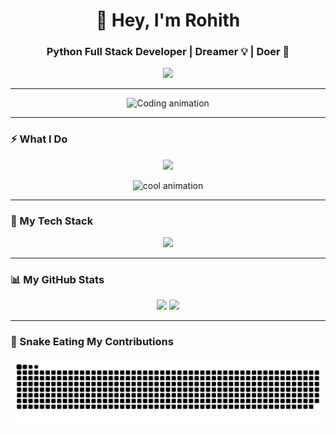 <h1 align="center">👋 Hey, I'm Rohith</h1>
<h3 align="center">Python Full Stack Developer | Dreamer 💡 | Doer 🚀</h3>

<!-- Typing animation that tells your qualities -->
<p align="center">
  <img src="https://readme-typing-svg.herokuapp.com?font=Fira+Code&size=25&duration=4000&pause=1000&color=00C9A7&center=true&vCenter=true&width=700&lines=💻+I+am+a+Python+Full+Stack+Developer;⚡+I+am+a+Hard+Worker;🧩+I+am+a+Multitasker;👨‍💻+I+am+a+Passionate+Coder;🚀+I+Love+Turning+Ideas+into+Reality" />
</p>

---

<!-- Fun coding GIF -->
<p align="center">
  <img src="https://media.giphy.com/media/qgQUggAC3Pfv687qPC/giphy.gif" width="600" alt="Coding animation"/>
</p>

---

### ⚡ What I Do
<p align="center">
  <img src="https://readme-typing-svg.herokuapp.com?font=Fira+Code&size=22&duration=3000&pause=800&color=FF61A6&center=true&vCenter=true&width=800&lines=🐍+Write+Python+code+for+backend+systems;🌐+Build+web+apps+with+Django,+HTML,+CSS,+JS;🗄️+Design+%26+manage+SQL+databases;🔥+Work+hard+%26+learn+fast;🧩+Handle+multiple+tasks+efficiently;🎯+Aim+for+clean,+scalable,+creative+code" />
</p>


<p align="center">
  <img src="https://media.giphy.com/media/3oriO0OEd9QIDdllqo/giphy.gif" width="400" alt="cool animation"/>
</p>




---

### 🚀 My Tech Stack
<p align="center">
  <img src="https://skillicons.dev/icons?i=python,django,html,css,js,mysql,git,github,vscode" />
</p>

---

### 📊 My GitHub Stats
<p align="center">
  <img src="https://github-readme-stats.vercel.app/api?username=rohithsamuel123&show_icons=true&theme=tokyonight" height="150"/>
  <img src="https://github-readme-streak-stats.herokuapp.com/?user=rohithsamuel123&theme=tokyonight" height="150"/>
</p>

---

### 🐍 Snake Eating My Contributions
<p align="center">
  <img src="https://raw.githubusercontent.com/Platane/snk/output/github-contribution-grid-snake.svg" />
</p>

